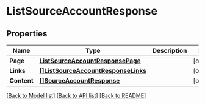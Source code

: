 # ListSourceAccountResponse

## Properties

Name | Type | Description | Notes
------------ | ------------- | ------------- | -------------
**Page** | [**ListSourceAccountResponsePage**](ListSourceAccountResponse_page.md) |  | [optional] 
**Links** | [**[]ListSourceAccountResponseLinks**](ListSourceAccountResponse_links.md) |  | [optional] 
**Content** | [**[]SourceAccountResponse**](SourceAccountResponse.md) |  | [optional] 

[[Back to Model list]](../README.md#documentation-for-models) [[Back to API list]](../README.md#documentation-for-api-endpoints) [[Back to README]](../README.md)


